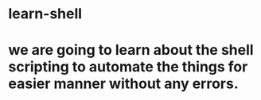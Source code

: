 # learn-shell

# we are going to learn about the shell scripting to automate the things for easier manner without any errors.

